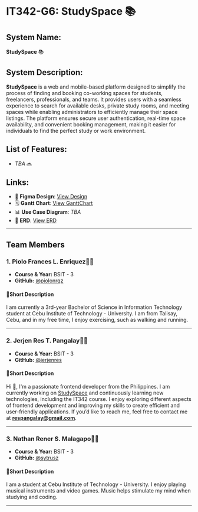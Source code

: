 # **IT342-G6: StudySpace** 📚

## **System Name:**
**StudySpace** 📚


## **System Description:**
**StudySpace** is a web and mobile-based platform designed to simplify the process of finding and booking co-working spaces for students, freelancers, professionals, and teams. It provides users with a seamless experience to search for available desks, private study rooms, and meeting spaces while enabling administrators to efficiently manage their space listings. The platform ensures secure user authentication, real-time space availability, and convenient booking management, making it easier for individuals to find the perfect study or work environment.

## **List of Features:**
- _TBA_ 🔜

## **Links:**
- 🎨 **Figma Design**: [View Design](https://www.figma.com/design/UzWxHlyvLYQ9w2bG8DFiVg/Untitled?node-id=0-1&t=P5EEaX5w4euXrPKC-1)
- 🗓️ **Gantt Chart**: [View GanttChart](https://cebuinstituteoftechnology-my.sharepoint.com/:x:/g/personal/piolofrances_enriquez_cit_edu/EVlZEJ6-lRRMqT0rcz-dJMEBkSxhEP6_ht1xJ2wotC-O7g?e=GNIZlA)
- 📊 **Use Case Diagram**: *TBA*
- 📑 **ERD**: [View ERD](https://lucid.app/lucidchart/3540d40b-3181-48e3-8833-ee78be5f3a35/edit?view_items=PC-SP5FsH_zY&invitationId=inv_a0702a93-f6ee-4b80-b53c-266bb931f6ae)

---

## **Team Members**

### **1. Piolo Frances L. Enriquez**👨‍💻
- **Course & Year:** BSIT - 3
- **GitHub:** [@piolonrqz](https://github.com/piolonrqz)

#### 💫**Short Description**
I am currently a 3rd-year Bachelor of Science in Information Technology student at Cebu Institute of Technology - University. I am from Talisay, Cebu, and in my free time, I enjoy exercising, such as walking and running.

---

### **2. Jerjen Res T. Pangalay**👨‍💻
- **Course & Year:** BSIT - 3
- **GitHub:** [@jerjenres](https://github.com/jerjenres)

#### 💫**Short Description**
Hi 👋, I'm a passionate frontend developer from the Philippines. I am currently working on [StudySpace](https://github.com/piolonrqz/IT342-G6-StudySpace) and continuously learning new technologies, including the IT342 course. I enjoy exploring different aspects of frontend development and improving my skills to create efficient and user-friendly applications. If you’d like to reach me, feel free to contact me at **respangalay@gmail.com**.

---

### **3. Nathan Rener S. Malagapo**👨‍💻
- **Course & Year:** BSIT - 3
- **GitHub:** [@sytrusz](https://github.com/sytrusz)

#### 💫**Short Description**
I am a student at Cebu Institute of Technology - University. I enjoy playing musical instruments and video games. Music helps stimulate my mind when studying and coding.

---
